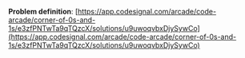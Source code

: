 **Problem definition**: [https://app.codesignal.com/arcade/code-arcade/corner-of-0s-and-1s/e3zfPNTwTa9qTQzcX/solutions/u9uwoqvbxDjySywCo](https://app.codesignal.com/arcade/code-arcade/corner-of-0s-and-1s/e3zfPNTwTa9qTQzcX/solutions/u9uwoqvbxDjySywCo)
